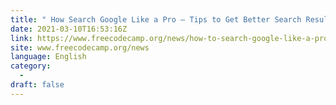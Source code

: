 ```yaml
---
title: " How Search Google Like a Pro – Tips to Get Better Search Results "
date: 2021-03-10T16:53:16Z
link: https://www.freecodecamp.org/news/how-to-search-google-like-a-pro/?utm_medium=RSS&utm_source=news.12bit.vn
site: www.freecodecamp.org/news
language: English
category:
  -   
draft: false
---
```


